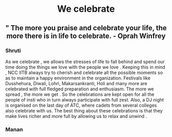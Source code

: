 # <p align = 'center' > We celebrate </p>
## <p align = 'center'> " The more you praise and celebrate your life, the more there is in life to celebrate.  - Oprah Winfrey </p>

### Shruti

As we celebrate , we allows the stresses of life to fall behind and spend our time doing the things we love with the people we love . Keeping this in mind , NCC IITB always try to cherish and celebrate all the possible moments so as to maintain a happy environment in the organization. Festivals like Dusshehura, Diwali, Lohri, Makarsankranti, Holi and many more are celebrated with full fledged preparation and enthusiasm. The more we spread , the more we get . So the celebrations are kept open for all the people of insti who in turn always participate with full zest. Also, a DJ night is organised on the last day of ATC, where cadets from several colleges also celebrate with us. The best thing about these celebrations is that they make lives richer and more full by allowing us to relax and unwind .  

### Manan 


